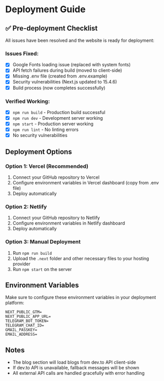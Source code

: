 # Deployment Guide

## ✅ Pre-deployment Checklist

All issues have been resolved and the website is ready for deployment:

### Issues Fixed:
- [x] Google Fonts loading issue (replaced with system fonts)
- [x] API fetch failures during build (moved to client-side)
- [x] Missing .env file (created from .env.example)
- [x] Security vulnerabilities (Next.js updated to 15.4.6)
- [x] Build process (now completes successfully)

### Verified Working:
- [x] `npm run build` - Production build successful
- [x] `npm run dev` - Development server working
- [x] `npm start` - Production server working
- [x] `npm run lint` - No linting errors
- [x] No security vulnerabilities

## Deployment Options

### Option 1: Vercel (Recommended)
1. Connect your GitHub repository to Vercel
2. Configure environment variables in Vercel dashboard (copy from .env file)
3. Deploy automatically

### Option 2: Netlify
1. Connect your GitHub repository to Netlify
2. Configure environment variables in Netlify dashboard
3. Deploy automatically

### Option 3: Manual Deployment
1. Run `npm run build`
2. Upload the `.next` folder and other necessary files to your hosting provider
3. Run `npm start` on the server

## Environment Variables
Make sure to configure these environment variables in your deployment platform:

```
NEXT_PUBLIC_GTM=
NEXT_PUBLIC_APP_URL=
TELEGRAM_BOT_TOKEN=
TELEGRAM_CHAT_ID=
GMAIL_PASSKEY=
EMAIL_ADDRESS=
```

## Notes
- The blog section will load blogs from dev.to API client-side
- If dev.to API is unavailable, fallback messages will be shown
- All external API calls are handled gracefully with error handling
